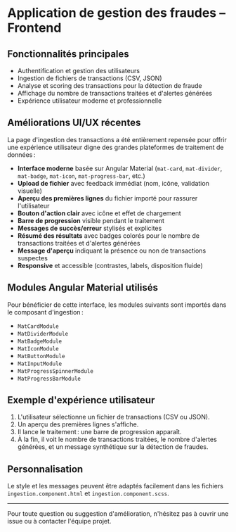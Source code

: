 # Application de gestion des fraudes – Frontend

## Fonctionnalités principales

- Authentification et gestion des utilisateurs
- Ingestion de fichiers de transactions (CSV, JSON)
- Analyse et scoring des transactions pour la détection de fraude
- Affichage du nombre de transactions traitées et d'alertes générées
- Expérience utilisateur moderne et professionnelle

## Améliorations UI/UX récentes

La page d'ingestion des transactions a été entièrement repensée pour offrir une expérience utilisateur digne des grandes plateformes de traitement de données :

- **Interface moderne** basée sur Angular Material (`mat-card`, `mat-divider`, `mat-badge`, `mat-icon`, `mat-progress-bar`, etc.)
- **Upload de fichier** avec feedback immédiat (nom, icône, validation visuelle)
- **Aperçu des premières lignes** du fichier importé pour rassurer l'utilisateur
- **Bouton d'action clair** avec icône et effet de chargement
- **Barre de progression** visible pendant le traitement
- **Messages de succès/erreur** stylisés et explicites
- **Résumé des résultats** avec badges colorés pour le nombre de transactions traitées et d'alertes générées
- **Message d'aperçu** indiquant la présence ou non de transactions suspectes
- **Responsive** et accessible (contrastes, labels, disposition fluide)

## Modules Angular Material utilisés

Pour bénéficier de cette interface, les modules suivants sont importés dans le composant d'ingestion :

- `MatCardModule`
- `MatDividerModule`
- `MatBadgeModule`
- `MatIconModule`
- `MatButtonModule`
- `MatInputModule`
- `MatProgressSpinnerModule`
- `MatProgressBarModule`

## Exemple d'expérience utilisateur

1. L'utilisateur sélectionne un fichier de transactions (CSV ou JSON).
2. Un aperçu des premières lignes s'affiche.
3. Il lance le traitement : une barre de progression apparaît.
4. À la fin, il voit le nombre de transactions traitées, le nombre d'alertes générées, et un message synthétique sur la détection de fraudes.

## Personnalisation

Le style et les messages peuvent être adaptés facilement dans les fichiers `ingestion.component.html` et `ingestion.component.scss`.

---

Pour toute question ou suggestion d'amélioration, n'hésitez pas à ouvrir une issue ou à contacter l'équipe projet.
